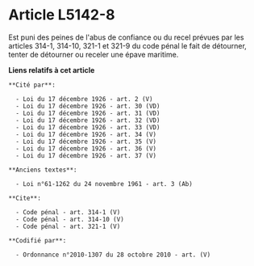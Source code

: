 # Article L5142-8

Est puni des peines de l'abus de confiance ou du recel prévues par les articles 314-1, 314-10, 321-1 et 321-9 du code pénal
le fait de détourner, tenter de détourner ou receler une épave maritime.

**Liens relatifs à cet article**

	**Cité par**:

	  - Loi du 17 décembre 1926 - art. 2 (V)
	  - Loi du 17 décembre 1926 - art. 30 (VD)
	  - Loi du 17 décembre 1926 - art. 31 (VD)
	  - Loi du 17 décembre 1926 - art. 32 (VD)
	  - Loi du 17 décembre 1926 - art. 33 (VD)
	  - Loi du 17 décembre 1926 - art. 34 (V)
	  - Loi du 17 décembre 1926 - art. 35 (V)
	  - Loi du 17 décembre 1926 - art. 36 (V)
	  - Loi du 17 décembre 1926 - art. 37 (V)

	**Anciens textes**:

	  - Loi n°61-1262 du 24 novembre 1961 - art. 3 (Ab)

	**Cite**:

	  - Code pénal - art. 314-1 (V)
	  - Code pénal - art. 314-10 (V)
	  - Code pénal - art. 321-1 (V)

	**Codifié par**:

	  - Ordonnance n°2010-1307 du 28 octobre 2010 - art. (V)
